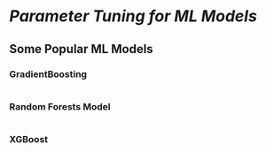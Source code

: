 # **_Parameter Tuning for ML Models_**

## Some Popular ML Models

### GradientBoosting
```python

```
### Random Forests Model
```python

```
### XGBoost
```python

```
